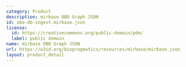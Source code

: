 ```yaml
---
category: Product
description: mirbase OBO Graph JSON
id: obo-db-ingest.mirbase.json
license:
  id: https://creativecommons.org/public-domain/pdm/
  label: public domain
name: mirbase OBO Graph JSON
url: https://w3id.org/biopragmatics/resources/mirbase/mirbase.json
layout: product_detail
---
```

